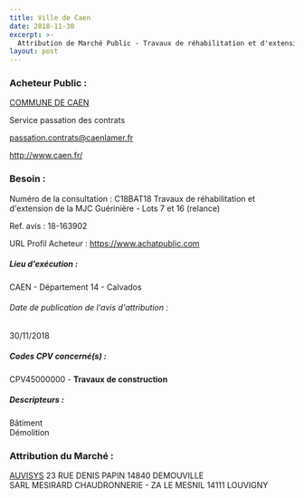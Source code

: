 ```yaml
---
title: Ville de Caen
date: 2018-11-30
excerpt: >-
  Attribution de Marché Public - Travaux de réhabilitation et d'extension de la MJC Guérinière - Lots 7 et 16 (relance)
layout: post
---
```


### Acheteur Public : 
<a href="/acheteur-32/siren-211401187"> COMMUNE DE CAEN</a><br/>

Service passation des contrats

passation.contrats@caenlamer.fr


http://www.caen.fr/
### Besoin :

Numéro de la consultation : C18BAT18 Travaux de réhabilitation et d'extension de la MJC Guérinière - Lots 7 et 16 (relance)

Ref. avis : 18-163902

URL Profil Acheteur : https://www.achatpublic.com

##### Lieu d'exécution :

CAEN - Département 14 - Calvados

###### Date de publication de l'avis d'attribution : 
30/11/2018

##### Codes CPV concerné(s) :
CPV45000000 - **Travaux de construction** <br/>

##### Descripteurs :
Bâtiment <br/>
Démolition <br/>

### Attribution du Marché :
<a href="/entreprise-264/siren-490043098"> AUVISYS</a>    23 RUE DENIS PAPIN 14840 DEMOUVILLE <br/>
SARL MESIRARD CHAUDRONNERIE - ZA LE MESNIL 14111 LOUVIGNY <br/>
